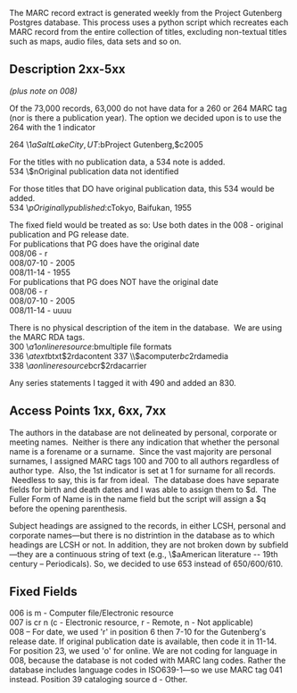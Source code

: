 The MARC record extract is generated weekly from the Project Gutenberg Postgres database.  This process uses a python script which recreates each MARC record from the entire collection of titles, excluding non-textual titles such as maps, audio files, data sets and so on. 

## Description 2xx-5xx  
*(plus note on 008)*

Of the 73,000 records, 63,000 do not have data for a 260 or 264 MARC tag (nor is there a publication year).  The option we decided upon is to use the 264 with the 1 indicator 

264 \1$aSalt Lake City, UT :$bProject Gutenberg,$c2005 

For the titles with no publication data, a 534 note is added.  
534  \\$nOriginal publication data not identified

For those titles that DO have original publication data, this 534 would be added.  
534  \\$pOriginally published:$cTokyo, Baifukan, 1955

The fixed field would be treated as so:
Use both dates in the 008 - original publication and PG release date.  
For publications that PG does have the original date  
008/06 - r  
008/07-10 - 2005  
008/11-14 - 1955  
For publications that PG does NOT have the original date  
008/06 - r  
008/07-10 - 2005  
008/11-14 - uuuu

There is no physical description of the item in the database.   We are using the MARC RDA tags.   
300  \\$a1 online resource :$bmultiple file formats  
336  \\$atext$btxt$2rdacontent  
337  \\$acomputer$bc$2rdamedia  
338  \\$aonline resource$bcr$2rdacarrier

Any series statements I tagged it with 490 and added an 830.


## Access Points 1xx, 6xx, 7xx

The authors in the database are not delineated by personal, corporate or meeting names.  Neither is there any indication that whether the personal name is a forename or a surname.  Since the vast majority are personal surnames, I assigned MARC tags 100 and 700 to all authors regardless of author type.  Also, the 1st indicator is set at 1 for surname for all records.   Needless to say, this is far from ideal.  The database does have separate fields for birth and death dates and I was able to assign them to $d.  The Fuller Form of Name is in the name field but the script will assign a $q before the opening parenthesis.  

Subject headings are assigned to the records, in either LCSH, personal and corporate names—but there is no distrintion in the database as to which headings are LCSH or not.  In addition, they are not broken down by subfield—they are a continuous string of text (e.g., \\$aAmerican literature -- 19th century – Periodicals).  So, we decided to use 653 instead of 650/600/610.

## Fixed Fields

006 is m - Computer file/Electronic resource  
007 is cr n (c - Electronic resource, r - Remote, n - Not applicable)  
008 – For date, we used 'r' in position 6 then 7-10 for the Gutenberg's release date. If original publication date is available, then code it in 11-14.  For position 23, we used 'o' for online.  We are not  coding for language in 008, because the database is not coded with MARC lang codes.  Rather the database includes language codes in ISO639-1—so we use MARC tag 041 instead. Position 39 cataloging source d - Other.
